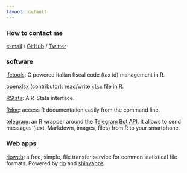 ```yaml
---
layout: default
---
```


### How to contact me

[e-mail](mailto:lbraglia@mailbox.org) / [GitHub](http://github.com/lbraglia)
/ [Twitter](http://twitter.com/lucailgarb)

### software

[ifctools](http://cran.rstudio.com/web/packages/ifctools): C powered
italian fiscal code (tax id) management in R.

[openxlsx](http://cran.rstudio.com/web/packages/openxlsx) (contributor):
read/write `xlsx` file in R.

[RStata](http://github.com/lbraglia/RStata): A R-Stata interface.

[Rdoc](http://github.com/lbraglia/Rdoc): access R documentation easily
from the command line.

[telegram](http://github.com/lbraglia/telegram): an R wrapper around
the [Telegram](http://telegram.org/) [Bot
API](http://core.telegram.org/bots/api). It allows to send messages
(text, Markdown, images, files) from R to your smartphone.


### Web apps

[rioweb](https://gallery.shinyapps.io/rioweb): a free, simple, file
transfer service for common statistical file formats. Powered by
[rio](http://cran.rstudio.com/web/packages/rio) and
[shinyapps](http://www.shinyapps.io).
